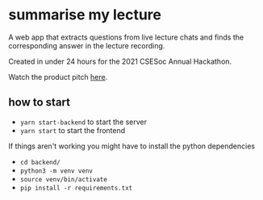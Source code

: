 # summarise my lecture
A web app that extracts questions from live lecture chats and finds the corresponding answer in the lecture recording.

Created in under 24 hours for the 2021 CSESoc Annual Hackathon.

Watch the product pitch [here](https://www.youtube.com/watch?v=fJBVRQbtfBo&list=PLtdbwEd-4QWHZTWOyB2W73nn9hwAoLj6c&index=19). 

## how to start
- `yarn start-backend` to start the server
- `yarn start` to start the frontend

If things aren't working you might have to install the python dependencies
- `cd backend/`
- `python3 -m venv venv`
- `source venv/bin/activate`
- `pip install -r requirements.txt`
